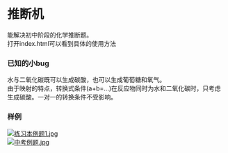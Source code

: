 # 推断机  
能解决初中阶段的化学推断题。  
打开index.html可以看到具体的使用方法  
### 已知的小bug  
水与二氧化碳既可以生成碳酸，也可以生成葡萄糖和氧气。  
由于映射的特点，转换式条件(a+b=...)在反应物同时为水和二氧化碳时，只考虑生成碳酸。一对一的转换条件不受影响。  
### 样例  
[![练习本例题1.jpg](https://img2.imgtp.com/2024/03/23/6vTJQdF8.jpg)](https://img2.imgtp.com/2024/03/23/6vTJQdF8.jpg)  
[![中考例题.jpg](https://img2.imgtp.com/2024/03/23/zNU3XLb3.jpg)](https://img2.imgtp.com/2024/03/23/zNU3XLb3.jpg)
